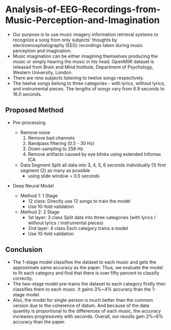 # Analysis-of-EEG-Recordings-from-Music-Perception-and-Imagination

- Our purpose is to use music imagery information retrieval systems to recognize a song from only subjects' thoughts by electroencephalography (EEG) recordings taken during music perception and imagination.
- Music imagination can be either imagining themselves producing the music or simply hearing the music in his head. OpenMIIR dataset is released from Brain and Mind Institute, Department of Psychology, Western University, London. 
- There are nine subjects listening to twelve songs respectively.
- The twelve songs belong to three categories - with lyrics, without lyrics, and instrumental pieces. The lengths of songs vary from 6.9 seconds to 16.0 seconds.

## Proposed Method
- Pre-processing
  - Remove noise
    1. Remove bad channels
    2. Bandpass filtering (0.5 - 30 Hz)
    3. Down-sampling to 256 Hz
    4. Remove artifacts caused by eye blinks using extended Infomax ICA
  - Data Segment
    Split all data into 3, 4, 5, 6 seconds individually 
    (1) first segment
    (2) as many as possible
     - using slide window = 0.5 seconds

- Deep Neural Model
  - Method 1: 1 Stage
    - 12 class:
    Directly use 12 songs to train the model
    - Use 10-fold validation
  - Method 2: 2 Stage
    - 1st layer: 3 class
    Split data into three categories (with lyrics / without lyrics / instrumental pieces)
    - 2nd layer: 4 class
    Each category trains a model
    - Use 10-fold validation

## Conclusion
- The 1-stage model classifies the dataset to each music and gets the approximate same accuracy as the paper. Thus, we evaluate the model to fit each category and find that there is over fifty percent to classify correctly.
- The two-stage model pre-trains the dataset to each category firstly then classifies them to each music. It gains 3%~4% accuracy than the 1-stage model. 
- Also, the model for single-person is much better than the common version due to the coherence of datum. And because of the data quantity is proportional to the differences of each music, the accuracy increases progressively with seconds. Overall, our results gain 2%~6% accuracy than the paper.
